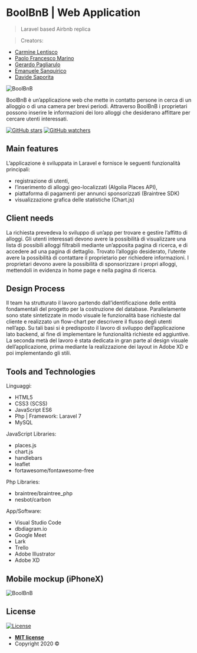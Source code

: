 # BoolBnB | Web Application

> Laravel based Airbnb replica

> Creators: 
- [Carmine Lentisco](https://www.linkedin.com/in/carmine-lentisco-07a0871b2/)
- [Paolo Francesco Marino](https://www.linkedin.com/in/paolo-francesco-marino-0790981b2/)
- [Gerardo Pagliarulo](https://www.linkedin.com/in/gerardo-pagliarulo-b56105113/)
- [Emanuele Sanquirico](https://www.linkedin.com/in/emanuele-sanquirico-3791161b2/)
- [Davide Saporita](https://www.linkedin.com/in/davidesaporita/)

![BoolBnB](https://i.imgur.com/rNNAGnZ.png)

BoolBnB è un’applicazione web che mette in contatto persone in cerca di un alloggio o di una camera per brevi periodi. Attraverso BoolBnB i proprietari possono inserire le informazioni dei loro alloggi che desiderano affittare per cercare utenti interessati.

[![GitHub stars](https://img.shields.io/github/stars/davidesaporita/boolbnb?style=social&label=Star&maxAge=2592000)](https://GitHub.com/davidesaporita/boolbnb/stargazers/)
[![GitHub watchers](https://img.shields.io/github/watchers/Naereen/StrapDown.js.svg?style=social&label=Watch&maxAge=2592000)](https://GitHub.com/Naereen/StrapDown.js/watchers/)


## Main features
L’applicazione è sviluppata in Laravel e fornisce le seguenti funzionalità principali:
- registrazione di utenti, 
- l’inserimento di alloggi geo-localizzati (Algolia Places API), 
- piattaforma di pagamenti per annunci sponsorizzati (Braintree SDK) 
- visualizzazione grafica delle statistiche (Chart.js)

## Client needs
La richiesta prevedeva lo sviluppo di un’app per trovare e gestire l’affitto di alloggi. Gli utenti interessati devono avere la possibilità di visualizzare una lista di possibili alloggi filtrabili mediante un’apposita pagina di ricerca, e di accedere ad una pagina di dettaglio. Trovato l’alloggio desiderato, l’utente avere la possibilità di contattare il proprietario per richiedere informazioni. I proprietari devono avere la possibilità di sponsorizzare i propri alloggi, mettendoli in evidenza in home page e nella pagina di ricerca.

## Design Process
Il team ha strutturato il lavoro partendo dall’identificazione delle entità fondamentali del progetto per la costruzione del database. Parallelamente sono state sintetizzate in modo visuale le funzionalità base richieste dal cliente e realizzato un flow-chart per descrivere il flusso degli utenti nell’app. Su tali basi si è predisposto il lavoro di sviluppo dell’applicazione lato backend, al fine di implementare le funzionalità richieste ed aggiuntive. La seconda metà del lavoro è stata dedicata in gran parte al design visuale dell’applicazione, prima mediante la realizzazione dei layout in Adobe XD e poi implementando gli stili.

## Tools and Technologies
Linguaggi:
* HTML5
* CSS3 (SCSS)
* JavaScript ES6
* Php | Framework: Laravel 7
* MySQL

JavaScript Libraries:
* places.js 
* chart.js
* handlebars
* leaflet
* fortawesome/fontawesome-free

Php Libraries:
* braintree/braintree_php
* nesbot/carbon

App/Software:
* Visual Studio Code
* dbdiagram.io
* Google Meet
* Lark
* Trello
* Adobe Illustrator
* Adobe XD

## Mobile mockup (iPhoneX)
![BoolBnB](https://i.imgur.com/fSsB6Gm.png)

## License

[![License](http://img.shields.io/:license-mit-blue.svg?style=flat-square)](http://badges.mit-license.org)

- **[MIT license](http://opensource.org/licenses/mit-license.php)**
- Copyright 2020 © <a href="http://fvcproductions.com" target="_blank"></a>